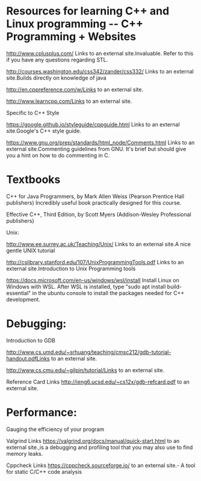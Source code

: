 # Resources for learning C++ and Linux programming -- C++ Programming + Websites

http://www.cplusplus.com/ Links to an external site.Invaluable. Refer to this if you have any questions regarding STL.

http://courses.washington.edu/css342/zander/css332/ Links to an external site.Builds directly on knowledge of java

http://en.cppreference.com/w/Links to an external site.

http://www.learncpp.com/Links to an external site.

Specific to C++ Style

https://google.github.io/styleguide/cppguide.html Links to an external site.Google's C++ style guide.

https://www.gnu.org/prep/standards/html_node/Comments.html Links to an external site.Commenting guidelines from GNU. It's brief but should give you a hint on how to do commenting in C.

# Textbooks

C++ for Java Programmers, by Mark Allen Weiss (Pearson Prentice Hall publishers) Incredibly useful book practically designed for this course.

Effective C++, Third Edition, by Scott Myers (Addison-Wesley Professional publishers)

Unix:

http://www.ee.surrey.ac.uk/Teaching/Unix/ Links to an external site.A nice gentle UNIX tutorial

http://cslibrary.stanford.edu/107/UnixProgrammingTools.pdf Links to an external site.Introduction to Unix Programming tools

https://docs.microsoft.com/en-us/windows/wsl/install Install Linux on Windows with WSL. After WSL is installed, type "sudo apt install build-essential" in the ubuntu console to install the packages needed for C++ development. 

# Debugging:

Introduction to GDB

http://www.cs.umd.edu/~srhuang/teaching/cmsc212/gdb-tutorial-handout.pdfLinks to an external site.

http://www.cs.cmu.edu/~gilpin/tutorial/Links to an external site.

Reference Card Links http://ieng6.ucsd.edu/~cs12x/gdb-refcard.pdf to an external site.

# Performance:

Gauging the efficiency of your program

Valgrind Links https://valgrind.org/docs/manual/quick-start.html to an external site.,is a debugging and profiling tool that you may also use to find memory leaks.

Cppcheck Links https://cppcheck.sourceforge.io/ to an external site.- A tool for static C/C++ code analysis
